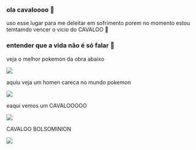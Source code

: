 ### ola cavaloooo  🐎
uso esse lugar para me deleitar em sofrimento
porem no momento estou temtamdo  vencer o vicio do CAVALOO 🐴
###  entender que a vida não é só falar 🐴

veja o melhor pokemon da obra abaixo

![](https://media.tenor.com/NBemnJ3cKnMAAAAM/pokemon-swampert.gif)

aquiu veja um homen careca no mundo pokemon


![](https://media.tenor.com/1W4gpgv6GU8AAAAM/sus-eyebrow.gif)


eaqui vemos um CAVALOOOOO


![](https://media.tenor.com/ZSrJrkIg5gcAAAAM/horse-cavalo.gif)


CAVALOO BOLSOMINION

![](https://media.tenor.com/44iu_jv-ZGAAAAAM/tactical-horse.gif)

